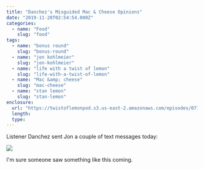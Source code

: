 ```yaml
---
title: "Danchez's Misguided Mac & Cheese Opinions"
date: "2019-11-20T02:54:54.000Z"
categories:
  - name: "Food"
    slug: "food"
tags:
  - name: "bonus round"
    slug: "bonus-round"
  - name: "jon kohlmeier"
    slug: "jon-kohlmeier"
  - name: "life with a twist of lemon"
    slug: "life-with-a-twist-of-lemon"
  - name: "Mac &amp; cheese"
    slug: "mac-cheese"
  - name: "stan lemon"
    slug: "stan-lemon"
enclosure:
  url: "https://twistoflemonpod.s3.us-east-2.amazonaws.com/episodes/071b-lwatol-20191119.mp3"
  length:
  type:
---
```


Listener Danchez sent Jon a couple of text messages today:

![](images/Screen-Shot-2019-11-19-at-8.52.31-PM.png)

I'm sure someone saw something like this coming.
